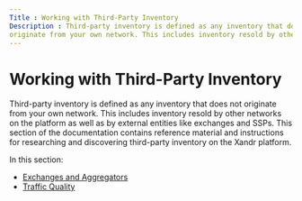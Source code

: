 ```yaml
---
Title : Working with Third-Party Inventory
Description : Third-party inventory is defined as any inventory that does not
originate from your own network. This includes inventory resold by other
---
```



# Working with Third-Party Inventory



Third-party inventory is defined as any inventory that does not
originate from your own network. This includes inventory resold by other
networks on the platform as well as by external entities like exchanges
and SSPs. This section of the documentation contains reference material
and instructions for researching and discovering third-party inventory
on the Xandr platform.



In this section:

- <a href="exchanges-and-aggregators.md" class="xref">Exchanges and
  Aggregators</a>
- <a href="traffic-quality.md" class="xref">Traffic Quality</a>






